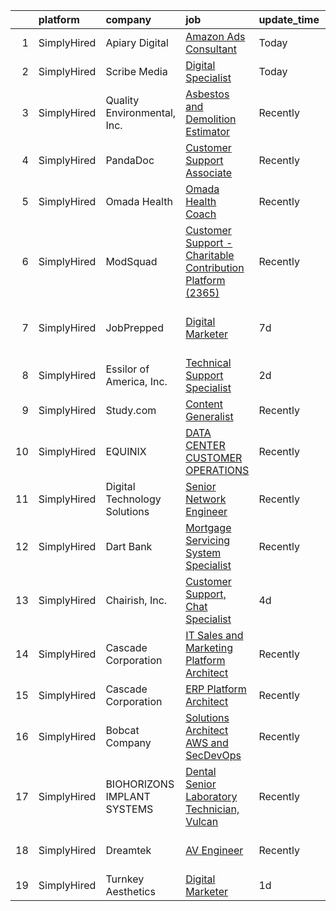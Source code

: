 

|    | platform    | company                      | job                                                                                                                                                                     | update_time   | location                       |
|---:|:------------|:-----------------------------|:------------------------------------------------------------------------------------------------------------------------------------------------------------------------|:--------------|:-------------------------------|
|  1 | SimplyHired | Apiary Digital               | [Amazon Ads Consultant](https://www.simplyhired.com/job/4PdMWB7GC7YxyBstOhLALffVyI6aJwAvtX1zZDhZ8DTZPJdciHww2g?q=digital+platform)                                      | Today         | Remote                         |
|  2 | SimplyHired | Scribe Media                 | [Digital Specialist](https://www.simplyhired.com/job/8UmAPyunc9zW36yGpsTCe2rYsuPfPjcQPdSI5z4yBi4pukoDc7Hk0w?q=digital+platform)                                         | Today         | Remote                         |
|  3 | SimplyHired | Quality Environmental, Inc.  | [Asbestos and Demolition Estimator](https://www.simplyhired.com/job/Xp28goQL8bI4DdsTIc2Kjjc6i45Qe6WuKmh6A-Ilm_89lSswagrnUw?q=digital+platform)                          | Recently      | Santa Fe Springs, CA           |
|  4 | SimplyHired | PandaDoc                     | [Customer Support Associate](https://www.simplyhired.com/job/TazbRaQVQ7rL9kYrvwwIhyAuKboYm9XBHf7YdpVgOgNHIsVOFKVhWw?q=digital+platform)                                 | Recently      | San Francisco, CA              |
|  5 | SimplyHired | Omada Health                 | [Omada Health Coach](https://www.simplyhired.com/job/ozYDwnoVpYdM5dI_k94CPg4LRjP-Pac_oj6t6W3siR_2SsIlH8eoyw?q=digital+platform)                                         | Recently      | San Francisco, CA              |
|  6 | SimplyHired | ModSquad                     | [Customer Support - Charitable Contribution Platform (2365)](https://www.simplyhired.com/job/SkVmsEfSJPE7_aExjmZGs6_WjdeOBR0lPfYmke-LWLWpPw6X9BIMZg?q=digital+platform) | Recently      | Remote                         |
|  7 | SimplyHired | JobPrepped                   | [Digital Marketer](https://www.simplyhired.com/job/vVfIP-wIKAfPwzhRUwzLgD5PuGto1lqFDs6tYVGLgB6GWQ6HzQRkVA?q=digital+platform)                                           | 7d            | San Francisco, CA +3 locations |
|  8 | SimplyHired | Essilor of America, Inc.     | [Technical Support Specialist](https://www.simplyhired.com/job/oBrLD4upExmmE6RB-6m8GN2XxNiSElVbsOh6AV6U1N8NWxC81pzxQA?q=digital+platform)                               | 2d            | Remote +1 location             |
|  9 | SimplyHired | Study.com                    | [Content Generalist](https://www.simplyhired.com/job/d2vD_2oWJzsWOgo5k4SKQHjRDantawnqisBcjdRc6R5dcX9j6dtEEQ?q=digital+platform)                                         | Recently      | Mountain View, CA              |
| 10 | SimplyHired | EQUINIX                      | [DATA CENTER CUSTOMER OPERATIONS](https://www.simplyhired.com/job/EU5EbmJDei2Cm-g7N-DRv4CeTEfRWkr-WaDMOm4hd5U0bHY7uFYSfg?q=digital+platform)                            | Recently      | San Jose, CA                   |
| 11 | SimplyHired | Digital Technology Solutions | [Senior Network Engineer](https://www.simplyhired.com/job/atTbOTf_4RSMdZ59Ed0mw_M_Qjx6SN5GPhAMpyDRvP5abdoRGeRPeg?q=digital+platform)                                    | Recently      | Minden, NV                     |
| 12 | SimplyHired | Dart Bank                    | [Mortgage Servicing System Specialist](https://www.simplyhired.com/job/zQ57Avh-EzJF17gxoMFAqvbk-0MzzZ2MhC0VIUsQQZbLcZkIxPA2OQ?q=digital+platform)                       | Recently      | Lansing, MI                    |
| 13 | SimplyHired | Chairish, Inc.               | [Customer Support, Chat Specialist](https://www.simplyhired.com/job/ak9-0zQBcq8_3nRc8MgBD4NXloUX7Jv-XpT50ZyAkkQMf0HsqISH_Q?q=digital+platform)                          | 4d            | San Francisco, CA              |
| 14 | SimplyHired | Cascade Corporation          | [IT Sales and Marketing Platform Architect](https://www.simplyhired.com/job/5cyZmczEoRgryxzkfKyguXKvKUa4oIPeZzAbB4Ef6Avzevefv0OB1g?q=digital+platform)                  | Recently      | Fairview, OR                   |
| 15 | SimplyHired | Cascade Corporation          | [ERP Platform Architect](https://www.simplyhired.com/job/Ipkk7ouXDmr4TYAYR4Vpt1qqSv3sapVN4_oSLhC1YFDexGbijW9h2Q?q=digital+platform)                                     | Recently      | Fairview, OR                   |
| 16 | SimplyHired | Bobcat Company               | [Solutions Architect AWS and SecDevOps](https://www.simplyhired.com/job/eBJaTUx9RGZMAIVKb3k_oAAknqYdhgi3sElmLGTTBPjem_mVPWKXMw?q=digital+platform)                      | Recently      | Bismarck, ND                   |
| 17 | SimplyHired | BIOHORIZONS IMPLANT SYSTEMS  | [Dental Senior Laboratory Technician, Vulcan](https://www.simplyhired.com/job/I_GNGvOMpJVrg5E320KEzOG2us5btxO9te-Scn2zTDVn4IBMlPOatA?q=digital+platform)                | Recently      | Birmingham, AL                 |
| 18 | SimplyHired | Dreamtek                     | [AV Engineer](https://www.simplyhired.com/job/LOuganKLo20FOFpMil2cT3r9khh1xGD1s_FTwQjj4GCsMR5sA98hsw?q=digital+platform)                                                | Recently      | San Francisco, CA              |
| 19 | SimplyHired | Turnkey Aesthetics           | [Digital Marketer](https://www.simplyhired.com/job/BgoZSJpVYncum3TL19QF_Zit6uLB6e1XqKVzNJ36_mhk4712V9oNsQ?q=digital+platform)                                           | 1d            | Remote                         |